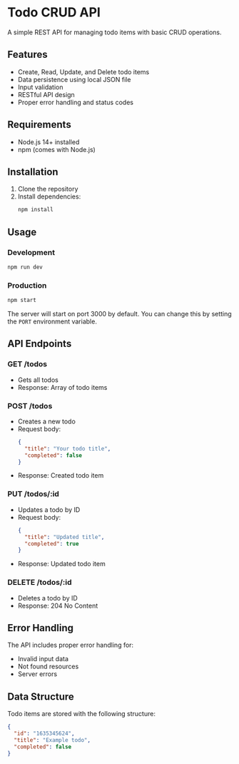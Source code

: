 # Todo CRUD API

A simple REST API for managing todo items with basic CRUD operations.

## Features

- Create, Read, Update, and Delete todo items
- Data persistence using local JSON file
- Input validation
- RESTful API design
- Proper error handling and status codes

## Requirements

- Node.js 14+ installed
- npm (comes with Node.js)

## Installation

1. Clone the repository
2. Install dependencies:
   ```bash
   npm install
   ```

## Usage

### Development
```bash
npm run dev
```

### Production
```bash
npm start
```

The server will start on port 3000 by default. You can change this by setting the `PORT` environment variable.

## API Endpoints

### GET /todos
- Gets all todos
- Response: Array of todo items

### POST /todos
- Creates a new todo
- Request body:
  ```json
  {
    "title": "Your todo title",
    "completed": false
  }
  ```
- Response: Created todo item

### PUT /todos/:id
- Updates a todo by ID
- Request body:
  ```json
  {
    "title": "Updated title",
    "completed": true
  }
  ```
- Response: Updated todo item

### DELETE /todos/:id
- Deletes a todo by ID
- Response: 204 No Content

## Error Handling

The API includes proper error handling for:
- Invalid input data
- Not found resources
- Server errors

## Data Structure

Todo items are stored with the following structure:
```json
{
  "id": "1635345624",
  "title": "Example todo",
  "completed": false
}
```
